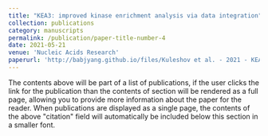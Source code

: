 ```yaml
---
title: "KEA3: improved kinase enrichment analysis via data integration"
collection: publications
category: manuscripts
permalink: /publication/paper-title-number-4
date: 2021-05-21
venue: 'Nucleic Acids Research'
paperurl: 'http://babjyang.github.io/files/Kuleshov et al. - 2021 - KEA3 improved kinase enrichment analysis via data.pdf'
---
```


The contents above will be part of a list of publications, if the user clicks the link for the publication than the contents of section will be rendered as a full page, allowing you to provide more information about the paper for the reader. When publications are displayed as a single page, the contents of the above "citation" field will automatically be included below this section in a smaller font.
